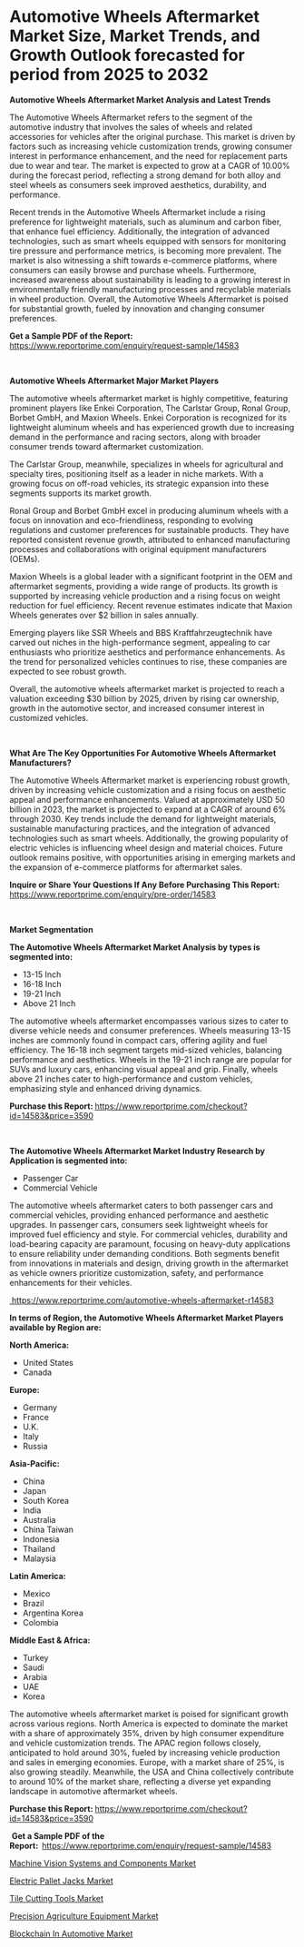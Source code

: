 <p><h1>Automotive Wheels Aftermarket Market Size, Market Trends, and Growth Outlook forecasted for period from 2025 to 2032</h1></p><p><strong>Automotive Wheels Aftermarket Market Analysis and Latest Trends</strong></p>
<p><p>The Automotive Wheels Aftermarket refers to the segment of the automotive industry that involves the sales of wheels and related accessories for vehicles after the original purchase. This market is driven by factors such as increasing vehicle customization trends, growing consumer interest in performance enhancement, and the need for replacement parts due to wear and tear. The market is expected to grow at a CAGR of 10.00% during the forecast period, reflecting a strong demand for both alloy and steel wheels as consumers seek improved aesthetics, durability, and performance.</p><p>Recent trends in the Automotive Wheels Aftermarket include a rising preference for lightweight materials, such as aluminum and carbon fiber, that enhance fuel efficiency. Additionally, the integration of advanced technologies, such as smart wheels equipped with sensors for monitoring tire pressure and performance metrics, is becoming more prevalent. The market is also witnessing a shift towards e-commerce platforms, where consumers can easily browse and purchase wheels. Furthermore, increased awareness about sustainability is leading to a growing interest in environmentally friendly manufacturing processes and recyclable materials in wheel production. Overall, the Automotive Wheels Aftermarket is poised for substantial growth, fueled by innovation and changing consumer preferences.</p></p>
<p><strong>Get a Sample PDF of the Report:&nbsp;</strong> <a href="https://www.reportprime.com/enquiry/request-sample/14583?utm_campaign=1877&utm_medium=2&utm_source=Github&utm_content=ia&utm_term=20032025&utm_id=automotive-wheels-aftermarket">https://www.reportprime.com/enquiry/request-sample/14583</a></p>
<p>&nbsp;</p>
<p><strong>Automotive Wheels Aftermarket Major Market Players</strong></p>
<p><p>The automotive wheels aftermarket market is highly competitive, featuring prominent players like Enkei Corporation, The Carlstar Group, Ronal Group, Borbet GmbH, and Maxion Wheels. Enkei Corporation is recognized for its lightweight aluminum wheels and has experienced growth due to increasing demand in the performance and racing sectors, along with broader consumer trends toward aftermarket customization.</p><p>The Carlstar Group, meanwhile, specializes in wheels for agricultural and specialty tires, positioning itself as a leader in niche markets. With a growing focus on off-road vehicles, its strategic expansion into these segments supports its market growth.</p><p>Ronal Group and Borbet GmbH excel in producing aluminum wheels with a focus on innovation and eco-friendliness, responding to evolving regulations and customer preferences for sustainable products. They have reported consistent revenue growth, attributed to enhanced manufacturing processes and collaborations with original equipment manufacturers (OEMs).</p><p>Maxion Wheels is a global leader with a significant footprint in the OEM and aftermarket segments, providing a wide range of products. Its growth is supported by increasing vehicle production and a rising focus on weight reduction for fuel efficiency. Recent revenue estimates indicate that Maxion Wheels generates over $2 billion in sales annually.</p><p>Emerging players like SSR Wheels and BBS Kraftfahrzeugtechnik have carved out niches in the high-performance segment, appealing to car enthusiasts who prioritize aesthetics and performance enhancements. As the trend for personalized vehicles continues to rise, these companies are expected to see robust growth.</p><p>Overall, the automotive wheels aftermarket market is projected to reach a valuation exceeding $30 billion by 2025, driven by rising car ownership, growth in the automotive sector, and increased consumer interest in customized vehicles.</p></p>
<p>&nbsp;</p>
<p><strong>What Are The Key Opportunities For Automotive Wheels Aftermarket Manufacturers?</strong></p>
<p><p>The Automotive Wheels Aftermarket market is experiencing robust growth, driven by increasing vehicle customization and a rising focus on aesthetic appeal and performance enhancements. Valued at approximately USD 50 billion in 2023, the market is projected to expand at a CAGR of around 6% through 2030. Key trends include the demand for lightweight materials, sustainable manufacturing practices, and the integration of advanced technologies such as smart wheels. Additionally, the growing popularity of electric vehicles is influencing wheel design and material choices. Future outlook remains positive, with opportunities arising in emerging markets and the expansion of e-commerce platforms for aftermarket sales.</p></p>
<p><strong>Inquire or Share Your Questions If Any Before Purchasing This Report:</strong> <a href="https://www.reportprime.com/enquiry/pre-order/14583?utm_campaign=1877&utm_medium=2&utm_source=Github&utm_content=ia&utm_term=20032025&utm_id=automotive-wheels-aftermarket">https://www.reportprime.com/enquiry/pre-order/14583</a></p>
<p>&nbsp;</p>
<p><strong>Market Segmentation</strong></p>
<p><strong>The Automotive Wheels Aftermarket Market Analysis by types is segmented into:</strong></p>
<p><ul><li>13-15 Inch</li><li>16-18 Inch</li><li>19-21 Inch</li><li>Above 21 Inch</li></ul></p>
<p><p>The automotive wheels aftermarket encompasses various sizes to cater to diverse vehicle needs and consumer preferences. Wheels measuring 13-15 inches are commonly found in compact cars, offering agility and fuel efficiency. The 16-18 inch segment targets mid-sized vehicles, balancing performance and aesthetics. Wheels in the 19-21 inch range are popular for SUVs and luxury cars, enhancing visual appeal and grip. Finally, wheels above 21 inches cater to high-performance and custom vehicles, emphasizing style and enhanced driving dynamics.</p></p>
<p><strong>Purchase this Report:&nbsp;</strong><a href="https://www.reportprime.com/checkout?id=14583&price=3590&utm_campaign=1877&utm_medium=2&utm_source=Github&utm_content=ia&utm_term=20032025&utm_id=automotive-wheels-aftermarket">https://www.reportprime.com/checkout?id=14583&price=3590</a></p>
<p>&nbsp;</p>
<p><strong>The Automotive Wheels Aftermarket Market Industry Research by Application is segmented into:</strong></p>
<p><ul><li>Passenger Car</li><li>Commercial Vehicle</li></ul></p>
<p><p>The automotive wheels aftermarket caters to both passenger cars and commercial vehicles, providing enhanced performance and aesthetic upgrades. In passenger cars, consumers seek lightweight wheels for improved fuel efficiency and style. For commercial vehicles, durability and load-bearing capacity are paramount, focusing on heavy-duty applications to ensure reliability under demanding conditions. Both segments benefit from innovations in materials and design, driving growth in the aftermarket as vehicle owners prioritize customization, safety, and performance enhancements for their vehicles.</p></p>
<p><a href="https://www.reportprime.com/automotive-wheels-aftermarket-r14583?utm_campaign=1877&utm_medium=2&utm_source=Github&utm_content=ia&utm_term=20032025&utm_id=automotive-wheels-aftermarket">&nbsp;https://www.reportprime.com/automotive-wheels-aftermarket-r14583</a></p>
<p><strong>In terms of Region, the Automotive Wheels Aftermarket Market Players available by Region are:</strong></p>
<p>
    <p> <strong> North America: </strong>
        <ul>
            <li>United States</li>
            <li>Canada</li>
        </ul>
        </p> 
    <p> <strong> Europe: </strong>
        <ul>
            <li>Germany</li>
            <li>France</li>
            <li>U.K.</li>
            <li>Italy</li>
            <li>Russia</li>
        </ul>
        </p> 
    <p> <strong> Asia-Pacific: </strong>
        <ul>
            <li>China</li>
            <li>Japan</li>
            <li>South Korea</li>
            <li>India</li>
            <li>Australia</li>
            <li>China Taiwan</li>
            <li>Indonesia</li>
            <li>Thailand</li>
            <li>Malaysia</li>
        </ul>
        </p> 
    <p> <strong> Latin America: </strong>
        <ul>
            <li>Mexico</li>
            <li>Brazil</li>
            <li>Argentina Korea</li>
            <li>Colombia</li>
        </ul>
        </p> 
    <p> <strong> Middle East & Africa: </strong>
        <ul>
            <li>Turkey</li>
            <li>Saudi</li>
            <li>Arabia</li>
            <li>UAE</li>
            <li>Korea</li>
        </ul>
    </p>
    </p>
<p><p>The automotive wheels aftermarket market is poised for significant growth across various regions. North America is expected to dominate the market with a share of approximately 35%, driven by high consumer expenditure and vehicle customization trends. The APAC region follows closely, anticipated to hold around 30%, fueled by increasing vehicle production and sales in emerging economies. Europe, with a market share of 25%, is also growing steadily. Meanwhile, the USA and China collectively contribute to around 10% of the market share, reflecting a diverse yet expanding landscape in automotive aftermarket wheels.</p></p>
<p><strong>Purchase this Report: </strong><a href="https://www.reportprime.com/checkout?id=14583&price=3590&utm_campaign=1877&utm_medium=2&utm_source=Github&utm_content=ia&utm_term=20032025&utm_id=automotive-wheels-aftermarket">https://www.reportprime.com/checkout?id=14583&price=3590</a></p>
<p>&nbsp;<strong>Get a Sample PDF of the Report:&nbsp;&nbsp;</strong><a href="https://www.reportprime.com/enquiry/request-sample/14583?utm_campaign=1877&utm_medium=2&utm_source=Github&utm_content=ia&utm_term=20032025&utm_id=automotive-wheels-aftermarket">https://www.reportprime.com/enquiry/request-sample/14583</a></p>
<p><strong></strong></p>
<p><p><a href="https://github.com/cezilfinerv9/Market-Research-Report-List-1/blob/main/machine-vision-systems-and-components-market.md?utm_campaign=1877&utm_medium=2&utm_source=Github&utm_content=ia&utm_term=20032025&utm_id=automotive-wheels-aftermarket">Machine Vision Systems and Components Market</a></p><p><a href="https://www.linkedin.com/pulse/electric-pallet-jacks-market-size-projected-grow-cagr-54-from-f6i6e?utm_campaign=1877&utm_medium=2&utm_source=Github&utm_content=ia&utm_term=20032025&utm_id=automotive-wheels-aftermarket">Electric Pallet Jacks Market</a></p><p><a href="https://www.linkedin.com/pulse/tile-cutting-tools-market-overview-2025-2032-projected-znnne?utm_campaign=1877&utm_medium=2&utm_source=Github&utm_content=ia&utm_term=20032025&utm_id=automotive-wheels-aftermarket">Tile Cutting Tools Market</a></p><p><a href="https://www.linkedin.com/pulse/global-study-precision-agriculture-equipment-market-from-vydee?utm_campaign=1877&utm_medium=2&utm_source=Github&utm_content=ia&utm_term=20032025&utm_id=automotive-wheels-aftermarket">Precision Agriculture Equipment Market</a></p><p><a href="https://github.com/lelkohydesyj/Market-Research-Report-List-1/blob/main/blockchain-in-automotive-market.md?utm_campaign=1877&utm_medium=2&utm_source=Github&utm_content=ia&utm_term=20032025&utm_id=automotive-wheels-aftermarket">Blockchain In Automotive Market</a></p></p>